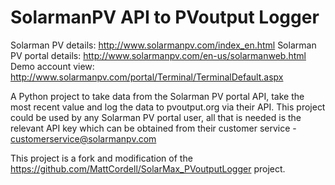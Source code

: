 SolarmanPV API to PVoutput Logger
=================================
Solarman PV details:
http://www.solarmanpv.com/index_en.html
Solarman PV portal details:
http://www.solarmanpv.com/en-us/solarmanweb.html
Demo account view:
http://www.solarmanpv.com/portal/Terminal/TerminalDefault.aspx

A Python project to take data from the Solarman PV portal API, take the most recent value and log the data to pvoutput.org via their API.
This project could be used by any Solarman PV portal user, all that is needed is the relevant API key which can be obtained from their customer service - customerservice@solarmanpv.com

This project is a fork and modification of the https://github.com/MattCordell/SolarMax_PVoutputLogger project.
